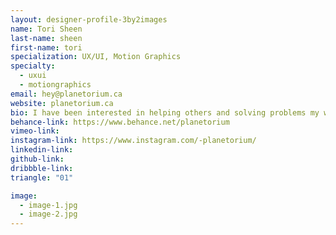 ```yaml
---
layout: designer-profile-3by2images
name: Tori Sheen
last-name: sheen
first-name: tori
specialization: UX/UI, Motion Graphics
specialty:
  - uxui
  - motiongraphics
email: hey@planetorium.ca
website: planetorium.ca
bio: I have been interested in helping others and solving problems my whole life. I am a firm believer that we can always strive to make things better for others. My goal is to make people feel good and have great experiences.
behance-link: https://www.behance.net/planetorium
vimeo-link:
instagram-link: https://www.instagram.com/-planetorium/
linkedin-link:
github-link:
dribbble-link:
triangle: "01"

image:
  - image-1.jpg
  - image-2.jpg
---
```


